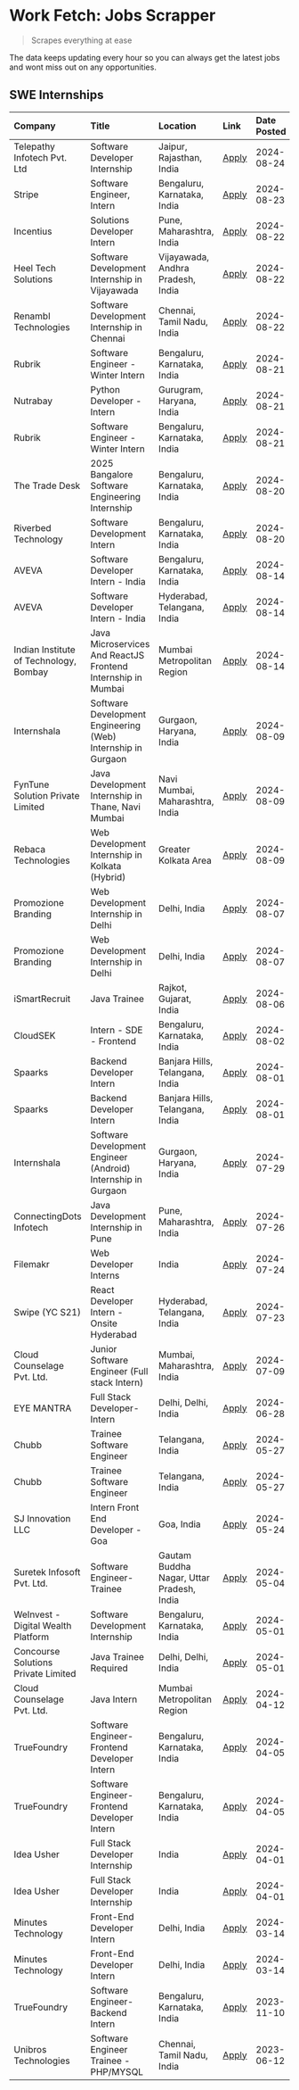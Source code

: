 # Work Fetch: Jobs Scrapper
> Scrapes everything at ease

The data keeps updating every hour so you can always get the latest jobs and wont miss out on any opportunities.

## SWE Internships
<!--START_SECTION:workfetch-->
| Company                                | Title                                                         | Location                                  | Link                                                                                                                                                                                                                                                                                                        | Date Posted   |
|:---------------------------------------|:--------------------------------------------------------------|:------------------------------------------|:------------------------------------------------------------------------------------------------------------------------------------------------------------------------------------------------------------------------------------------------------------------------------------------------------------|:--------------|
| Telepathy Infotech Pvt. Ltd            | Software Developer Internship                                 | Jaipur, Rajasthan, India                  | [Apply](https://in.linkedin.com/jobs/view/software-developer-internship-at-telepathy-infotech-pvt-ltd-4006788979?position=22&pageNum=0&refId=FVT%2FMcJpjCmWdFCUPQV48Q%3D%3D&trackingId=801wd83e5cVjV3U37iM3%2Bg%3D%3D&trk=public_jobs_jserp-result_search-card)                                             | 2024-08-24    |
| Stripe                                 | Software Engineer, Intern                                     | Bengaluru, Karnataka, India               | [Apply](https://in.linkedin.com/jobs/view/software-engineer-intern-at-stripe-4008214242?position=2&pageNum=0&refId=FVT%2FMcJpjCmWdFCUPQV48Q%3D%3D&trackingId=sSUpzTigqLYdu0n%2B3EtO1Q%3D%3D&trk=public_jobs_jserp-result_search-card)                                                                       | 2024-08-23    |
| Incentius                              | Solutions Developer Intern                                    | Pune, Maharashtra, India                  | [Apply](https://in.linkedin.com/jobs/view/solutions-developer-intern-at-incentius-4005695869?position=38&pageNum=0&refId=FVT%2FMcJpjCmWdFCUPQV48Q%3D%3D&trackingId=rcbZlnGP5DAmLebfPD69kg%3D%3D&trk=public_jobs_jserp-result_search-card)                                                                   | 2024-08-22    |
| Heel Tech Solutions                    | Software Development Internship in Vijayawada                 | Vijayawada, Andhra Pradesh, India         | [Apply](https://in.linkedin.com/jobs/view/software-development-internship-in-vijayawada-at-heel-tech-solutions-4007906692?position=48&pageNum=0&refId=FVT%2FMcJpjCmWdFCUPQV48Q%3D%3D&trackingId=VCRd7N3QR8Ehwx3MSzVNpg%3D%3D&trk=public_jobs_jserp-result_search-card)                                      | 2024-08-22    |
| Renambl Technologies                   | Software Development Internship in Chennai                    | Chennai, Tamil Nadu, India                | [Apply](https://in.linkedin.com/jobs/view/software-development-internship-in-chennai-at-renambl-technologies-4007910299?position=59&pageNum=0&refId=FVT%2FMcJpjCmWdFCUPQV48Q%3D%3D&trackingId=F98sLdYZP1%2FgJGZib4p6oA%3D%3D&trk=public_jobs_jserp-result_search-card)                                      | 2024-08-22    |
| Rubrik                                 | Software Engineer - Winter Intern                             | Bengaluru, Karnataka, India               | [Apply](https://in.linkedin.com/jobs/view/software-engineer-winter-intern-at-rubrik-4006567784?position=27&pageNum=0&refId=FVT%2FMcJpjCmWdFCUPQV48Q%3D%3D&trackingId=GdUgWzug2aBJoXtEWgBhxg%3D%3D&trk=public_jobs_jserp-result_search-card)                                                                 | 2024-08-21    |
| Nutrabay                               | Python Developer - Intern                                     | Gurugram, Haryana, India                  | [Apply](https://in.linkedin.com/jobs/view/python-developer-intern-at-nutrabay-4003909226?position=55&pageNum=0&refId=FVT%2FMcJpjCmWdFCUPQV48Q%3D%3D&trackingId=ITrJ1oP%2FEbog%2F3KI%2FmecRg%3D%3D&trk=public_jobs_jserp-result_search-card)                                                                 | 2024-08-21    |
| Rubrik                                 | Software Engineer - Winter Intern                             | Bengaluru, Karnataka, India               | [Apply](https://in.linkedin.com/jobs/view/software-engineer-winter-intern-at-rubrik-4006567784?position=2&pageNum=2&refId=kL8FrF9x1pQDC%2Fr1HeeQPQ%3D%3D&trackingId=m2RmLa%2BRr4YA0QqJcNLAlA%3D%3D&trk=public_jobs_jserp-result_search-card)                                                                | 2024-08-21    |
| The Trade Desk                         | 2025 Bangalore Software Engineering Internship                | Bengaluru, Karnataka, India               | [Apply](https://in.linkedin.com/jobs/view/2025-bangalore-software-engineering-internship-at-the-trade-desk-3987456531?position=9&pageNum=0&refId=FVT%2FMcJpjCmWdFCUPQV48Q%3D%3D&trackingId=wfQMq0jaTTFvgk%2FBLW1NBg%3D%3D&trk=public_jobs_jserp-result_search-card)                                         | 2024-08-20    |
| Riverbed Technology                    | Software Development Intern                                   | Bengaluru, Karnataka, India               | [Apply](https://in.linkedin.com/jobs/view/software-development-intern-at-riverbed-technology-4004467559?position=47&pageNum=0&refId=FVT%2FMcJpjCmWdFCUPQV48Q%3D%3D&trackingId=pOaodv6sxEhc3xO54P1y5w%3D%3D&trk=public_jobs_jserp-result_search-card)                                                        | 2024-08-20    |
| AVEVA                                  | Software Developer Intern - India                             | Bengaluru, Karnataka, India               | [Apply](https://in.linkedin.com/jobs/view/software-developer-intern-india-at-aveva-3998279987?position=10&pageNum=0&refId=FVT%2FMcJpjCmWdFCUPQV48Q%3D%3D&trackingId=heyJdRD5BAJGomISusrmlA%3D%3D&trk=public_jobs_jserp-result_search-card)                                                                  | 2024-08-14    |
| AVEVA                                  | Software Developer Intern - India                             | Hyderabad, Telangana, India               | [Apply](https://in.linkedin.com/jobs/view/software-developer-intern-india-at-aveva-3998281598?position=12&pageNum=0&refId=FVT%2FMcJpjCmWdFCUPQV48Q%3D%3D&trackingId=7BwAZzDh0fO60304BWiWFg%3D%3D&trk=public_jobs_jserp-result_search-card)                                                                  | 2024-08-14    |
| Indian Institute of Technology, Bombay | Java Microservices And ReactJS Frontend Internship in Mumbai  | Mumbai Metropolitan Region                | [Apply](https://in.linkedin.com/jobs/view/java-microservices-and-reactjs-frontend-internship-in-mumbai-at-indian-institute-of-technology-bombay-4001737279?position=60&pageNum=0&refId=FVT%2FMcJpjCmWdFCUPQV48Q%3D%3D&trackingId=H0ctcF1nT%2F%2BgqyISBlQHOQ%3D%3D&trk=public_jobs_jserp-result_search-card) | 2024-08-14    |
| Internshala                            | Software Development Engineering (Web) Internship in Gurgaon  | Gurgaon, Haryana, India                   | [Apply](https://in.linkedin.com/jobs/view/software-development-engineering-web-internship-in-gurgaon-at-internshala-3997620471?position=4&pageNum=0&refId=FVT%2FMcJpjCmWdFCUPQV48Q%3D%3D&trackingId=3L1NqUESuvYcv8uV4BLqSA%3D%3D&trk=public_jobs_jserp-result_search-card)                                  | 2024-08-09    |
| FynTune Solution Private Limited       | Java Development Internship in Thane, Navi Mumbai             | Navi Mumbai, Maharashtra, India           | [Apply](https://in.linkedin.com/jobs/view/java-development-internship-in-thane-navi-mumbai-at-fyntune-solution-private-limited-3997617373?position=18&pageNum=0&refId=FVT%2FMcJpjCmWdFCUPQV48Q%3D%3D&trackingId=EETXMZaVpp%2BcACyUzdZjGw%3D%3D&trk=public_jobs_jserp-result_search-card)                    | 2024-08-09    |
| Rebaca Technologies                    | Web Development Internship in Kolkata (Hybrid)                | Greater Kolkata Area                      | [Apply](https://in.linkedin.com/jobs/view/web-development-internship-in-kolkata-hybrid-at-rebaca-technologies-3997621369?position=44&pageNum=0&refId=FVT%2FMcJpjCmWdFCUPQV48Q%3D%3D&trackingId=Z65ajqT6wcMerJjIEfFxcA%3D%3D&trk=public_jobs_jserp-result_search-card)                                       | 2024-08-09    |
| Promozione Branding                    | Web Development Internship in Delhi                           | Delhi, India                              | [Apply](https://in.linkedin.com/jobs/view/web-development-internship-in-delhi-at-promozione-branding-3995559880?position=28&pageNum=0&refId=FVT%2FMcJpjCmWdFCUPQV48Q%3D%3D&trackingId=HhvCDCyKCL1%2FKIYUtu%2BRLw%3D%3D&trk=public_jobs_jserp-result_search-card)                                            | 2024-08-07    |
| Promozione Branding                    | Web Development Internship in Delhi                           | Delhi, India                              | [Apply](https://in.linkedin.com/jobs/view/web-development-internship-in-delhi-at-promozione-branding-3995559880?position=3&pageNum=2&refId=kL8FrF9x1pQDC%2Fr1HeeQPQ%3D%3D&trackingId=4yjyW2DqS56RBN0WnWlC0g%3D%3D&trk=public_jobs_jserp-result_search-card)                                                 | 2024-08-07    |
| iSmartRecruit                          | Java Trainee                                                  | Rajkot, Gujarat, India                    | [Apply](https://in.linkedin.com/jobs/view/java-trainee-at-ismartrecruit-3992301825?position=36&pageNum=0&refId=FVT%2FMcJpjCmWdFCUPQV48Q%3D%3D&trackingId=6feE%2BLCQyjTSL2V4ZFnqVg%3D%3D&trk=public_jobs_jserp-result_search-card)                                                                           | 2024-08-06    |
| CloudSEK                               | Intern - SDE - Frontend                                       | Bengaluru, Karnataka, India               | [Apply](https://in.linkedin.com/jobs/view/intern-sde-frontend-at-cloudsek-3991574495?position=23&pageNum=0&refId=FVT%2FMcJpjCmWdFCUPQV48Q%3D%3D&trackingId=mBjAeDCjUUxrnynUTd1jHQ%3D%3D&trk=public_jobs_jserp-result_search-card)                                                                           | 2024-08-02    |
| Spaarks                                | Backend Developer Intern                                      | Banjara Hills, Telangana, India           | [Apply](https://in.linkedin.com/jobs/view/backend-developer-intern-at-spaarks-3990226465?position=30&pageNum=0&refId=FVT%2FMcJpjCmWdFCUPQV48Q%3D%3D&trackingId=3KdSHxKtxDeZz6wiDe7ytw%3D%3D&trk=public_jobs_jserp-result_search-card)                                                                       | 2024-08-01    |
| Spaarks                                | Backend Developer Intern                                      | Banjara Hills, Telangana, India           | [Apply](https://in.linkedin.com/jobs/view/backend-developer-intern-at-spaarks-3990226465?position=5&pageNum=2&refId=kL8FrF9x1pQDC%2Fr1HeeQPQ%3D%3D&trackingId=10m8WBXGiJhT2mxL6RVioA%3D%3D&trk=public_jobs_jserp-result_search-card)                                                                        | 2024-08-01    |
| Internshala                            | Software Development Engineer (Android) Internship in Gurgaon | Gurgaon, Haryana, India                   | [Apply](https://in.linkedin.com/jobs/view/software-development-engineer-android-internship-in-gurgaon-at-internshala-3987153031?position=53&pageNum=0&refId=FVT%2FMcJpjCmWdFCUPQV48Q%3D%3D&trackingId=%2B1lTElDg2nmh3V78KBQEfA%3D%3D&trk=public_jobs_jserp-result_search-card)                              | 2024-07-29    |
| ConnectingDots Infotech                | Java Development Internship in Pune                           | Pune, Maharashtra, India                  | [Apply](https://in.linkedin.com/jobs/view/java-development-internship-in-pune-at-connectingdots-infotech-3983314097?position=41&pageNum=0&refId=FVT%2FMcJpjCmWdFCUPQV48Q%3D%3D&trackingId=KrtmvihlkoTzmpWgsKZpog%3D%3D&trk=public_jobs_jserp-result_search-card)                                            | 2024-07-26    |
| Filemakr                               | Web Developer Interns                                         | India                                     | [Apply](https://in.linkedin.com/jobs/view/web-developer-interns-at-filemakr-3981227003?position=45&pageNum=0&refId=FVT%2FMcJpjCmWdFCUPQV48Q%3D%3D&trackingId=HvEPgtPZ9lzR4n1sCRjepA%3D%3D&trk=public_jobs_jserp-result_search-card)                                                                         | 2024-07-24    |
| Swipe (YC S21)                         | React Developer Intern - Onsite Hyderabad                     | Hyderabad, Telangana, India               | [Apply](https://in.linkedin.com/jobs/view/react-developer-intern-onsite-hyderabad-at-swipe-yc-s21-3981326010?position=43&pageNum=0&refId=FVT%2FMcJpjCmWdFCUPQV48Q%3D%3D&trackingId=HTm5gFXPMU1ozeacqF8F6w%3D%3D&trk=public_jobs_jserp-result_search-card)                                                   | 2024-07-23    |
| Cloud Counselage Pvt. Ltd.             | Junior Software Engineer (Full stack Intern)                  | Mumbai, Maharashtra, India                | [Apply](https://in.linkedin.com/jobs/view/junior-software-engineer-full-stack-intern-at-cloud-counselage-pvt-ltd-3967725851?position=20&pageNum=0&refId=FVT%2FMcJpjCmWdFCUPQV48Q%3D%3D&trackingId=G5r5DaxiKmLasi%2BMvVIi3Q%3D%3D&trk=public_jobs_jserp-result_search-card)                                  | 2024-07-09    |
| EYE MANTRA                             | Full Stack Developer- Intern                                  | Delhi, Delhi, India                       | [Apply](https://in.linkedin.com/jobs/view/full-stack-developer-intern-at-eye-mantra-3960988037?position=57&pageNum=0&refId=FVT%2FMcJpjCmWdFCUPQV48Q%3D%3D&trackingId=0CsgdHy7RmTBHjtdl6KZgw%3D%3D&trk=public_jobs_jserp-result_search-card)                                                                 | 2024-06-28    |
| Chubb                                  | Trainee Software Engineer                                     | Telangana, India                          | [Apply](https://in.linkedin.com/jobs/view/trainee-software-engineer-at-chubb-3955950075?position=34&pageNum=0&refId=FVT%2FMcJpjCmWdFCUPQV48Q%3D%3D&trackingId=lmzxlLxl8Apu3WT5sKlncg%3D%3D&trk=public_jobs_jserp-result_search-card)                                                                        | 2024-05-27    |
| Chubb                                  | Trainee Software Engineer                                     | Telangana, India                          | [Apply](https://in.linkedin.com/jobs/view/trainee-software-engineer-at-chubb-3955950075?position=9&pageNum=2&refId=kL8FrF9x1pQDC%2Fr1HeeQPQ%3D%3D&trackingId=PF%2Bj8U%2FNQp9fP%2BR%2FqtPdMg%3D%3D&trk=public_jobs_jserp-result_search-card)                                                                 | 2024-05-27    |
| SJ Innovation LLC                      | Intern Front End Developer - Goa                              | Goa, India                                | [Apply](https://in.linkedin.com/jobs/view/intern-front-end-developer-goa-at-sj-innovation-llc-3931678611?position=16&pageNum=0&refId=FVT%2FMcJpjCmWdFCUPQV48Q%3D%3D&trackingId=DsFVjg8dSaVJOPhDSrp%2Fyg%3D%3D&trk=public_jobs_jserp-result_search-card)                                                     | 2024-05-24    |
| Suretek Infosoft Pvt. Ltd.             | Software Engineer-Trainee                                     | Gautam Buddha Nagar, Uttar Pradesh, India | [Apply](https://in.linkedin.com/jobs/view/software-engineer-trainee-at-suretek-infosoft-pvt-ltd-3916999948?position=49&pageNum=0&refId=FVT%2FMcJpjCmWdFCUPQV48Q%3D%3D&trackingId=cZBZI9v3DJZlRz4QSFpqzg%3D%3D&trk=public_jobs_jserp-result_search-card)                                                     | 2024-05-04    |
| WeInvest - Digital Wealth Platform     | Software Development Internship                               | Bengaluru, Karnataka, India               | [Apply](https://in.linkedin.com/jobs/view/software-development-internship-at-weinvest-digital-wealth-platform-3912867225?position=3&pageNum=0&refId=FVT%2FMcJpjCmWdFCUPQV48Q%3D%3D&trackingId=p7Yogum8IShtXT%2BvKmjGHw%3D%3D&trk=public_jobs_jserp-result_search-card)                                      | 2024-05-01    |
| Concourse Solutions Private Limited    | Java Trainee Required                                         | Delhi, Delhi, India                       | [Apply](https://in.linkedin.com/jobs/view/java-trainee-required-at-concourse-solutions-private-limited-3912869388?position=15&pageNum=0&refId=FVT%2FMcJpjCmWdFCUPQV48Q%3D%3D&trackingId=6O0W36zRnIFDdGBqQ%2FGGEw%3D%3D&trk=public_jobs_jserp-result_search-card)                                            | 2024-05-01    |
| Cloud Counselage Pvt. Ltd.             | Java Intern                                                   | Mumbai Metropolitan Region                | [Apply](https://in.linkedin.com/jobs/view/java-intern-at-cloud-counselage-pvt-ltd-3896025667?position=52&pageNum=0&refId=FVT%2FMcJpjCmWdFCUPQV48Q%3D%3D&trackingId=Ngrdk6r9fbIYZufj1KJSEw%3D%3D&trk=public_jobs_jserp-result_search-card)                                                                   | 2024-04-12    |
| TrueFoundry                            | Software Engineer- Frontend Developer Intern                  | Bengaluru, Karnataka, India               | [Apply](https://in.linkedin.com/jobs/view/software-engineer-frontend-developer-intern-at-truefoundry-3887320206?position=33&pageNum=0&refId=FVT%2FMcJpjCmWdFCUPQV48Q%3D%3D&trackingId=ErwpH7uHusrvltCezm%2FnwA%3D%3D&trk=public_jobs_jserp-result_search-card)                                              | 2024-04-05    |
| TrueFoundry                            | Software Engineer- Frontend Developer Intern                  | Bengaluru, Karnataka, India               | [Apply](https://in.linkedin.com/jobs/view/software-engineer-frontend-developer-intern-at-truefoundry-3887320206?position=8&pageNum=2&refId=kL8FrF9x1pQDC%2Fr1HeeQPQ%3D%3D&trackingId=XXrfwQAqSHzKpNSzKMXBGA%3D%3D&trk=public_jobs_jserp-result_search-card)                                                 | 2024-04-05    |
| Idea Usher                             | Full Stack Developer Internship                               | India                                     | [Apply](https://in.linkedin.com/jobs/view/full-stack-developer-internship-at-idea-usher-3879565540?position=31&pageNum=0&refId=FVT%2FMcJpjCmWdFCUPQV48Q%3D%3D&trackingId=1JZzQKWUkf0iaXLEOnm35Q%3D%3D&trk=public_jobs_jserp-result_search-card)                                                             | 2024-04-01    |
| Idea Usher                             | Full Stack Developer Internship                               | India                                     | [Apply](https://in.linkedin.com/jobs/view/full-stack-developer-internship-at-idea-usher-3879565540?position=6&pageNum=2&refId=kL8FrF9x1pQDC%2Fr1HeeQPQ%3D%3D&trackingId=0ylil%2FfOv5rELGN2WYXN%2Fw%3D%3D&trk=public_jobs_jserp-result_search-card)                                                          | 2024-04-01    |
| Minutes Technology                     | Front-End Developer Intern                                    | Delhi, India                              | [Apply](https://in.linkedin.com/jobs/view/front-end-developer-intern-at-minutes-technology-3853712549?position=26&pageNum=0&refId=FVT%2FMcJpjCmWdFCUPQV48Q%3D%3D&trackingId=8u95L7MTXDtLgs1K90Gygw%3D%3D&trk=public_jobs_jserp-result_search-card)                                                          | 2024-03-14    |
| Minutes Technology                     | Front-End Developer Intern                                    | Delhi, India                              | [Apply](https://in.linkedin.com/jobs/view/front-end-developer-intern-at-minutes-technology-3853712549?position=1&pageNum=2&refId=kL8FrF9x1pQDC%2Fr1HeeQPQ%3D%3D&trackingId=85sh6mz9rp4s042R%2FHqhuA%3D%3D&trk=public_jobs_jserp-result_search-card)                                                         | 2024-03-14    |
| TrueFoundry                            | Software Engineer-Backend Intern                              | Bengaluru, Karnataka, India               | [Apply](https://in.linkedin.com/jobs/view/software-engineer-backend-intern-at-truefoundry-3779508170?position=54&pageNum=0&refId=FVT%2FMcJpjCmWdFCUPQV48Q%3D%3D&trackingId=LySxJmdWttHpHmD%2BH4MuiQ%3D%3D&trk=public_jobs_jserp-result_search-card)                                                         | 2023-11-10    |
| Unibros Technologies                   | Software Engineer Trainee - PHP/MYSQL                         | Chennai, Tamil Nadu, India                | [Apply](https://in.linkedin.com/jobs/view/software-engineer-trainee-php-mysql-at-unibros-technologies-3656599241?position=58&pageNum=0&refId=FVT%2FMcJpjCmWdFCUPQV48Q%3D%3D&trackingId=0SG9Kuq4gDN6GQujAorbfA%3D%3D&trk=public_jobs_jserp-result_search-card)                                               | 2023-06-12    |
<!--END_SECTION:workfetch-->
